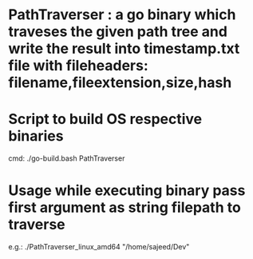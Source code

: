 # PathTraverser : a go binary which traveses the given path tree and write the result into timestamp.txt file with fileheaders: filename,fileextension,size,hash


# Script to build OS respective binaries
cmd:  ./go-build.bash PathTraverser

# Usage while executing binary pass first argument as string filepath to traverse 

e.g.: ./PathTraverser_linux_amd64 "/home/sajeed/Dev"


